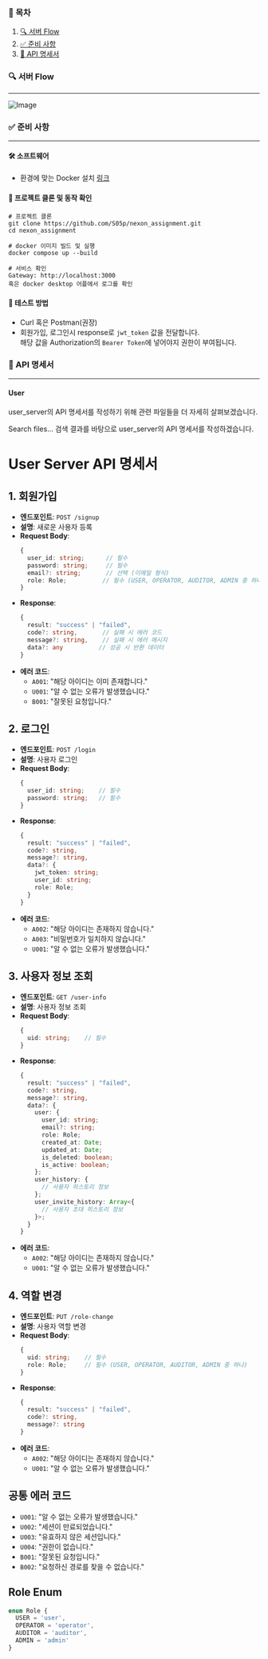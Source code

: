 ### 📖 목차

1. [🔍 서버 Flow](#-서버-flow)
2. [✅ 준비 사항](#-준비-사항)
3. [🧾 API 명세서](#-api-명세서)

### 🔍 서버 Flow
***
![Image](https://github.com/user-attachments/assets/b981bcae-183f-4764-aef7-5fb76ed0bee5)

### ✅ 준비 사항
***

#### 🛠️ 소프트웨어
* 환경에 맞는 Docker 설치 [링크](https://www.docker.com)

#### 🚀 프로젝트 클론 및 동작 확인
```
# 프로젝트 클론
git clone https://github.com/S05p/nexon_assignment.git
cd nexon_assignment

# docker 이미지 빌드 및 실행
docker compose up --build

# 서비스 확인
Gateway: http://localhost:3000
혹은 docker desktop 어플에서 로그를 확인
```

#### 🧪 테스트 방법
* Curl 혹은 Postman(권장)
* 회원가입, 로그인시 response로 `jwt_token` 값을 전달합니다.\
  해당 값을 Authorization의 `Bearer Token`에 넣어야지 권한이 부여됩니다.

### 🧾 API 명세서
***

#### User

user_server의 API 명세서를 작성하기 위해 관련 파일들을 더 자세히 살펴보겠습니다.


Search files...
검색 결과를 바탕으로 user_server의 API 명세서를 작성하겠습니다.

# User Server API 명세서

## 1. 회원가입
- **엔드포인트**: `POST /signup`
- **설명**: 새로운 사용자 등록
- **Request Body**:
  ```typescript
  {
    user_id: string;      // 필수
    password: string;     // 필수
    email?: string;       // 선택 (이메일 형식)
    role: Role;          // 필수 (USER, OPERATOR, AUDITOR, ADMIN 중 하나)
  }
  ```
- **Response**:
  ```typescript
  {
    result: "success" | "failed",
    code?: string,       // 실패 시 에러 코드
    message?: string,    // 실패 시 에러 메시지
    data?: any          // 성공 시 반환 데이터
  }
  ```
- **에러 코드**:
  - `A001`: "해당 아이디는 이미 존재합니다."
  - `U001`: "알 수 없는 오류가 발생했습니다."
  - `B001`: "잘못된 요청입니다."

## 2. 로그인
- **엔드포인트**: `POST /login`
- **설명**: 사용자 로그인
- **Request Body**:
  ```typescript
  {
    user_id: string;    // 필수
    password: string;   // 필수
  }
  ```
- **Response**:
  ```typescript
  {
    result: "success" | "failed",
    code?: string,
    message?: string,
    data?: {
      jwt_token: string;
      user_id: string;
      role: Role;
    }
  }
  ```
- **에러 코드**:
  - `A002`: "해당 아이디는 존재하지 않습니다."
  - `A003`: "비밀번호가 일치하지 않습니다."
  - `U001`: "알 수 없는 오류가 발생했습니다."

## 3. 사용자 정보 조회
- **엔드포인트**: `GET /user-info`
- **설명**: 사용자 정보 조회
- **Request Body**:
  ```typescript
  {
    uid: string;    // 필수
  }
  ```
- **Response**:
  ```typescript
  {
    result: "success" | "failed",
    code?: string,
    message?: string,
    data?: {
      user: {
        user_id: string;
        email?: string;
        role: Role;
        created_at: Date;
        updated_at: Date;
        is_deleted: boolean;
        is_active: boolean;
      };
      user_history: {
        // 사용자 히스토리 정보
      };
      user_invite_history: Array<{
        // 사용자 초대 히스토리 정보
      }>;
    }
  }
  ```
- **에러 코드**:
  - `A002`: "해당 아이디는 존재하지 않습니다."
  - `U001`: "알 수 없는 오류가 발생했습니다."

## 4. 역할 변경
- **엔드포인트**: `PUT /role-change`
- **설명**: 사용자 역할 변경
- **Request Body**:
  ```typescript
  {
    uid: string;    // 필수
    role: Role;     // 필수 (USER, OPERATOR, AUDITOR, ADMIN 중 하나)
  }
  ```
- **Response**:
  ```typescript
  {
    result: "success" | "failed",
    code?: string,
    message?: string
  }
  ```
- **에러 코드**:
  - `A002`: "해당 아이디는 존재하지 않습니다."
  - `U001`: "알 수 없는 오류가 발생했습니다."

## 공통 에러 코드
- `U001`: "알 수 없는 오류가 발생했습니다."
- `U002`: "세션이 만료되었습니다."
- `U003`: "유효하지 않은 세션입니다."
- `U004`: "권한이 없습니다."
- `B001`: "잘못된 요청입니다."
- `B002`: "요청하신 경로를 찾을 수 없습니다."

## Role Enum
```typescript
enum Role {
  USER = 'user',
  OPERATOR = 'operator',
  AUDITOR = 'auditor',
  ADMIN = 'admin'
}
```
